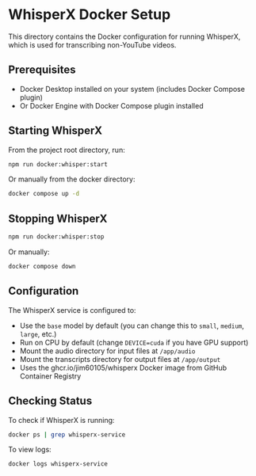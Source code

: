 # WhisperX Docker Setup

This directory contains the Docker configuration for running WhisperX, which is used for transcribing non-YouTube videos.

## Prerequisites

- Docker Desktop installed on your system (includes Docker Compose plugin)
- Or Docker Engine with Docker Compose plugin installed

## Starting WhisperX

From the project root directory, run:

```bash
npm run docker:whisper:start
```

Or manually from the docker directory:

```bash
docker compose up -d
```

## Stopping WhisperX

```bash
npm run docker:whisper:stop
```

Or manually:

```bash
docker compose down
```

## Configuration

The WhisperX service is configured to:
- Use the `base` model by default (you can change this to `small`, `medium`, `large`, etc.)
- Run on CPU by default (change `DEVICE=cuda` if you have GPU support)
- Mount the audio directory for input files at `/app/audio`
- Mount the transcripts directory for output files at `/app/output`
- Uses the ghcr.io/jim60105/whisperx Docker image from GitHub Container Registry

## Checking Status

To check if WhisperX is running:

```bash
docker ps | grep whisperx-service
```

To view logs:

```bash
docker logs whisperx-service
```

